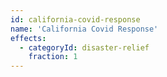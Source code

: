 ```yaml
---
id: california-covid-response
name: 'California Covid Response'
effects:
  - categoryId: disaster-relief
    fraction: 1
---
```

